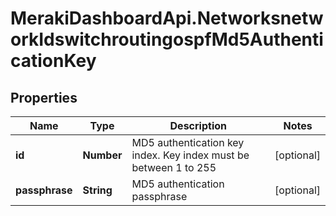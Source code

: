 # MerakiDashboardApi.NetworksnetworkIdswitchroutingospfMd5AuthenticationKey

## Properties
Name | Type | Description | Notes
------------ | ------------- | ------------- | -------------
**id** | **Number** | MD5 authentication key index. Key index must be between 1 to 255 | [optional] 
**passphrase** | **String** | MD5 authentication passphrase | [optional] 
